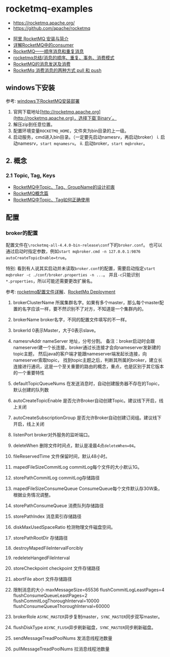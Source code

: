 # rocketmq-examples

+ <https://rocketmq.apache.org/>
+ <https://github.com/apache/rocketmq>

- [阿里 RocketMQ 安装与简介](https://www.cnblogs.com/xiaodf/p/5075167.html)
- [详解RocketMQ中的consumer](https://www.cnblogs.com/wanghuaijun/p/5881043.html)
- [RocketMQ——顺序消息和重复消息](https://blog.csdn.net/gwd1154978352/article/details/80691916)
- [rocketmq总结(消息的顺序、重复、事务、消费模式](https://www.cnblogs.com/xuwc/p/9034352.html)
- [RocketMQ的消息发送及消费](https://www.cnblogs.com/wuzhenzhao/p/11504941.html)
- [RocketMq 消费消息的两种方式 pull 和 push](https://blog.csdn.net/zhangcongyi420/article/details/90548393)

## windows下安装
参考: [windows下RocketMQ安装部署](https://www.jianshu.com/p/4a275e779afa)

1. 官网下载地址[http://rocketmq.apache.org](http://rocketmq.apache.org)，选择下载`Binary`。
2. 解压zip到任意位置。
3. 配置环境变量`ROCKETMQ_HOME`，文件夹为bin目录的上一级。
4. 启动服务，cmd进入bin目录。（一定要先启动namesrv，再启动broker）
    i. 启动namesrv，`start mqnamesrv`。
    ii. 启动broker，`start mqbroker`。

## 2. 概念

### 2.1 Topic, Tag, Keys
- [RocketMQ中Topic、Tag、GroupName的设计初衷](https://my.oschina.net/javamaster/blog/2051703)
- [RocketMQ概念篇](https://www.jianshu.com/p/10b012f0cd85)
- [RocketMQ中Topic、Tag如何正确使用](https://blog.csdn.net/ye17186/article/details/89640286)

## 配置

### broker的配置
配置文件在`\rocketmq-all-4.4.0-bin-release\conf`下的`broker.conf`。
也可以通过启动时指定参数，例如`start mqbroker.cmd -n 127.0.0.1:9876  autoCreateTopicEnable=true`。

特别: 看到有人说其实启动并未读取`broker.conf`的配置，需要启动指定`start mqbroker -c ./conf/broker.properties -n ...`。
并且`-c`只能识别`*.properties`，所以可能还需要更改扩展名。


参考: [rocketmq配置文件详解](https://www.jianshu.com/p/6a6b89f7365a)、[RocketMq Deployment](https://rocketmq.apache.org/docs/rmq-deployment/)

1. brokerClusterName
所属集群名字。如果有多个master，那么每个master配置的名字应该一样，要不然识别不了对方，不知道是一个集群内的。

2. brokerName
broker名字，不同的配置文件填写的不一样。

3. brokerId
0表示Master，大于0表示slave。

4. namesrvAddr
nameServer 地址，分号分割。
备注：broker启动时会跟nameserver建一个长连接，broker通过长连接才会向nameserver发新建的topic主题，
然后java的客户端才能跟nameserver端发起长连接，向nameserver索取topic，
找到topic主题之后，判断其所属的broker，建立长连接进行通讯，这是一个至关重要的路由的概念，重点，也是区别于其它版本的一个重要特性

5. defaultTopicQueueNums
在发送消息时，自动创建服务器不存在的Topic，默认创建的队列数

6. autoCreateTopicEnable
是否允许Broker自动创建Topic。建议线下开启，线上关闭

7. autoCreateSubscriptionGroup
是否允许Broker自动创建订阅组。建议线下开启，线上关闭

8. listenPort
broker对外服务的监听端口。

9. deleteWhen
删除文件时间点，默认是凌晨4点`deleteWhen=04`。

10. fileReservedTime
文件保留时间，默认48小时。

11. mapedFileSizeCommitLog
commitLog每个文件的大小默认1G。

12. storePathCommitLog
commitLog存储路径

13. mapedFileSizeConsumeQueue
ConsumeQueue每个文件默认存30W条，根据业务情况调整。

14. storePathConsumeQueue
消费队列存储路径

14. storePathIndex
消息索引存储路径

16. diskMaxUsedSpaceRatio
检测物理文件磁盘空间。

17. storePathRootDir
存储路径

18. destroyMapedFileIntervalForcibly

19. redeleteHangedFileInterval

20. storeCheckpoint
checkpoint 文件存储路径

21. abortFile
abort 文件存储路径

22. 限制消息的大小
maxMessageSize=65536
flushCommitLogLeastPages=4
flushConsumeQueueLeastPages=2
flushCommitLogThoroughInterval=10000
flushConsumeQueueThoroughInterval=60000

23. brokerRole
`ASYNC_MASTER`异步复制master，`SYNC_MASTER`同步双写master。

24. flushDiskType
`ASYNC_FLUSH`异步刷新磁盘，`SYNC_MASTER`同步刷新磁盘。

25. sendMessageTreadPoolNums
发消息线程池数量

26. pullMessageTreadPoolNums
拉消息线程池数量

